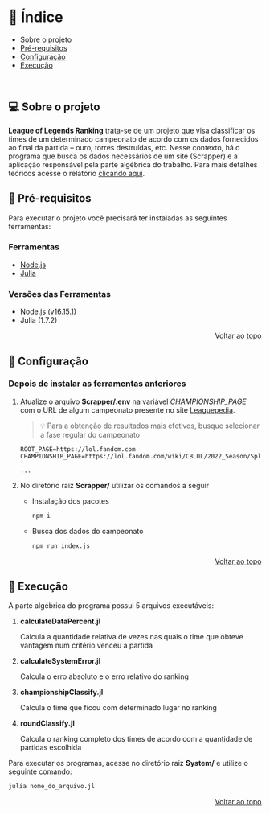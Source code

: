 <div id="topo"></div>

📜 Índice
===

* [Sobre o projeto](#about)
* [Pré-requisitos](#install)
* [Configuração](#setup)
* [Execução](#exe)

<br>

## 💻 Sobre o projeto <a name="about"></a>

**League of Legends Ranking** trata-se de um projeto que visa classificar os times de um determinado campeonato de acordo com os dados fornecidos ao final da partida – ouro, torres destruídas, etc. Nesse contexto, há o programa que busca os dados necessários de um site (Scrapper) e a aplicação responsável pela parte algébrica do trabalho. Para mais detalhes teóricos acesse o relatório [clicando aqui](https://github.com/danielShz/Trabalho-Final-ALA/wiki/Relat%C3%B3rio).

## 🔨 Pré-requisitos <a name="install"></a>

Para executar o projeto você precisará ter instaladas as seguintes ferramentas:

### Ferramentas
- [Node.js](https://nodejs.org/en/)
- [Julia](https://julialang.org/)

### Versões das Ferramentas
- Node.js (v16.15.1)
- Julia (1.7.2)

<p align="right"><a href="#top">Voltar ao topo</a></p>

## 🔧 Configuração <a name="setup"></a>
### Depois de instalar as ferramentas anteriores

1. Atualize o arquivo **Scrapper/.env** na variável *CHAMPIONSHIP_PAGE* com o URL de algum campeonato presente no site [Leaguepedia](https://lol.fandom.com/).
   > 💡 Para a obtenção de resultados mais efetivos, busque selecionar a fase regular do campeonato 

   ```.env
   ROOT_PAGE=https://lol.fandom.com
   CHAMPIONSHIP_PAGE=https://lol.fandom.com/wiki/CBLOL/2022_Season/Split_1

   ...
   ```
2. No diretório raiz **Scrapper/** utilizar os comandos a seguir
   - Instalação dos pacotes
      ```bash
      npm i
      ```
   - Busca dos dados do campeonato
      ```bash
      npm run index.js
      ```

<p align="right"><a href="#top">Voltar ao topo</a></p>

## 🚀 Execução <a name="exe"></a>
   A parte algébrica do programa possui 5 arquivos executáveis:

   1. **calculateDataPercent.jl**

      Calcula a quantidade relativa de vezes nas quais o time que obteve vantagem num critério venceu a partida
   2. **calculateSystemError.jl**

      Calcula o erro absoluto e o erro relativo do ranking
   3. **championshipClassify.jl**

      Calcula o time que ficou com determinado lugar no ranking
   4. **roundClassify.jl**

      Calcula o ranking completo dos times de acordo com a quantidade de partidas escolhida

   Para executar os programas, acesse no diretório raiz **System/** e utilize o seguinte comando:
   ```bash
   julia nome_do_arquivo.jl
   ```

<p align="right"><a href="#top">Voltar ao topo</a></p>
